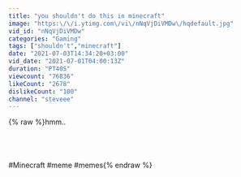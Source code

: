 ```yaml
---
title: "you shouldn't do this in minecraft"
image: "https:\/\/i.ytimg.com\/vi\/nNqVjDiVMDw\/hqdefault.jpg"
vid_id: "nNqVjDiVMDw"
categories: "Gaming"
tags: ["shouldn't","minecraft"]
date: "2021-07-03T14:34:20+03:00"
vid_date: "2021-07-01T04:00:13Z"
duration: "PT40S"
viewcount: "76836"
likeCount: "2678"
dislikeCount: "100"
channel: "steveee"
---
```

{% raw %}hmm..<br /><br /><br /><br /><br />#Minecraft​ #meme​ #memes{% endraw %}
